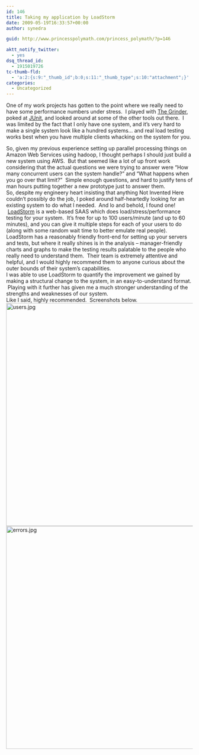 ```yaml
---
id: 146
title: Taking my application by LoadStorm
date: 2009-05-19T16:33:57+00:00
author: synedra

guid: http://www.princesspolymath.com/princess_polymath/?p=146

aktt_notify_twitter:
  - yes
dsq_thread_id:
  - 1915019726
tc-thumb-fld:
  - 'a:2:{s:9:"_thumb_id";b:0;s:11:"_thumb_type";s:10:"attachment";}'
categories:
  - Uncategorized
---
```

One of my work projects has gotten to the point where we really need to have some performance numbers under stress.  I played with [The Grinder](http://grinder.sourceforge.net/), poked at [JUnit](http://www.junit.org/), and looked around at some of the other tools out there.  I was limited by the fact that I only have one system, and it&#8217;s very hard to make a single system look like a hundred systems&#8230; and real load testing works best when you have multiple clients whacking on the system for you. 

<div>
</div>

<div>
  So, given my previous experience setting up parallel processing things on Amazon Web Services using hadoop, I thought perhaps I should just build a new system using AWS.  But that seemed like a lot of up front work considering that the actual questions we were trying to answer were &#8220;How many concurrent users can the system handle?&#8221; and &#8220;What happens when you go over that limit?&#8221;  Simple enough questions, and hard to justify tens of man hours putting together a new prototype just to answer them.
</div>

<div>
</div>

<div>
  So, despite my engineery heart insisting that anything Not Invented Here couldn&#8217;t possibly do the job, I poked around half-heartedly looking for an existing system to do what I needed.  And lo and behold, I found one!  <a href="http://www.loadstorm.com">LoadStorm</a> is a web-based SAAS which does load/stress/performance testing for your system.  It&#8217;s free for up to 100 users/minute (and up to 60 minutes), and you can give it multiple steps for each of your users to do (along with some random wait time to better emulate real people).
</div>

<div>
</div>

<div>
  LoadStorm has a reasonably friendly front-end for setting up your servers and tests, but where it really shines is in the analysis &#8211; manager-friendly charts and graphs to make the testing results palatable to the people who really need to understand them.  Their team is extremely attentive and helpful, and I would highly recommend them to anyone curious about the outer bounds of their system&#8217;s capabilities.
</div>

<div>
</div>

<div>
  I was able to use LoadStorm to quantify the improvement we gained by making a structural change to the system, in an easy-to-understand format.  Playing with it further has given me a much stronger understanding of the strengths and weaknesses of our system.
</div>

<div>
</div>

<div>
  Like I said, highly recommended.  Screenshots below.
</div>

<div>
</div>

<div>
</div>

<div>
  <span class="mt-enclosure mt-enclosure-image" style="display: inline;"><img alt="users.jpg" src="http://www.princesspolymath.com/princess_polymath/wp-content/uploads/2009/08/users.jpg" width="600" class="mt-image-none" style="" /></span>
</div>

<div>
</div>

<div>
  <span class="mt-enclosure mt-enclosure-image" style="display: inline;"><img alt="errors.jpg" src="http://www.princesspolymath.com/princess_polymath/wp-content/uploads/2009/08/errors.jpg" width="600" class="mt-image-none" style="" /></span>
</div>

<div>
</div>